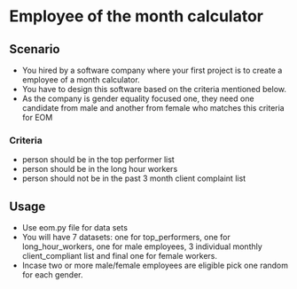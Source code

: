 # Employee of the month calculator

## Scenario
- You hired by a software company where your first project is to create a employee of a month calculator.
- You have to design this software based on the criteria mentioned below.
- As the company is gender equality focused one, they need one candidate from male and another from female who matches this criteria for EOM

### Criteria
- person should be in the top performer list
- person should be in the long hour workers
- person should not be in the past 3 month client complaint list

## Usage
- Use eom.py file for data sets
- You will have 7 datasets: one for top_performers, one for long_hour_workers, one for male employees, 3 individual monthly client_compliant list and final one for female workers.
- Incase two or more male/female employees are eligible pick one random for each gender.



